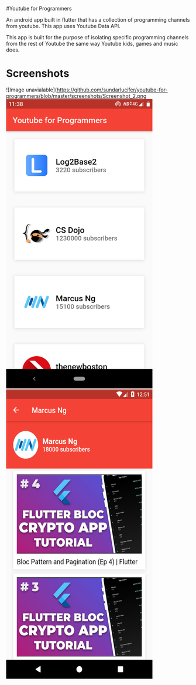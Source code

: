 #Youtube for Programmers

An android app built in flutter that has a collection of programming channels from youtube.
This app uses Youtube Data API.

This app is built for the purpose of isolating specific programming channels from the rest of Youtube the same way Youtube kids, games and music does.

# Screenshots
![Image unavialable](https://github.com/sundarlucifer/youtube-for-programmers/blob/master/screenshots/Screenshot_2.png
<img src="https://github.com/sundarlucifer/youtube-for-programmers/blob/master/screenshots/Screenshot_1.png" width="400" height="790">
<img src="https://github.com/sundarlucifer/youtube-for-programmers/blob/master/screenshots/Screenshot_2.png" width="400" height="790">
